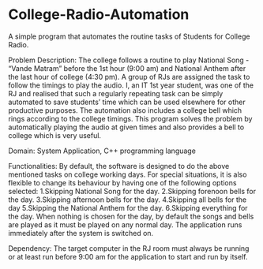 # College-Radio-Automation
A simple program that automates the routine tasks of Students for College Radio.


Problem Description:
 The college follows a routine to play National Song - “Vande Matram” before the 1st hour (9:00 am) and National Anthem after the last hour of college (4:30 pm). A group of RJs are assigned the task to follow the timings to play the audio. I, an IT 1st year student, was one of the RJ and realised that such a regularly repeating task can be simply automated to save students’ time which can be used elsewhere for other productive purposes. The automation also includes a college bell which rings according to the college timings. This program solves the problem by automatically playing the audio at given times and also provides a bell to college which is very useful.

Domain: 
System Application, C++ programming language

Functionalities:
By default, the software is designed to do the above mentioned tasks on college working days. For special situations, it is also flexible to change its behaviour by having one of the following options selected:
1.Skipping National Song for the day.
2.Skipping forenoon bells for the day.
3.Skipping afternoon bells for the day.
4.Skipping all bells for the day
5.Skipping the National Anthem for the day.
6.Skipping everything for the day.
When nothing is chosen for the day, by default the songs and bells are played as it must be played on any normal day.
The application runs immediately after the system is switched on.

Dependency:
The target computer in the RJ room must always be running or at least run before 9:00 am for the application to start and run by itself.
